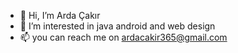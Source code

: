 - 👋 Hi, I’m Arda Çakır
- 👀 I’m interested in java android and web design
- 📫 you can reach me on ardacakir365@gmail.com

